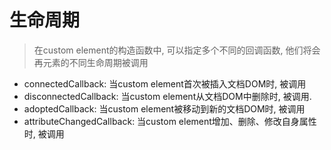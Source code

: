 

# 生命周期
> 在custom element的构造函数中, 可以指定多个不同的回调函数, 他们将会再元素的不同生命周期被调用

- connectedCallback: 当custom element首次被插入文档DOM时, 被调用
- disconnectedCallback: 当custom element从文档DOM中删除时, 被调用.
- adoptedCallback: 当custom element被移动到新的文档DOM时, 被调用
- attributeChangedCallback: 当custom element增加、删除、修改自身属性时, 被调用


